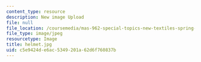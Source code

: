 ```yaml
---
content_type: resource
description: New image Upload
file: null
file_location: /coursemedia/mas-962-special-topics-new-textiles-spring-2010/c5e9424de6ac5349201a62d6f760837b_helmet.jpg
file_type: image/jpeg
resourcetype: Image
title: helmet.jpg
uid: c5e9424d-e6ac-5349-201a-62d6f760837b
---
```

